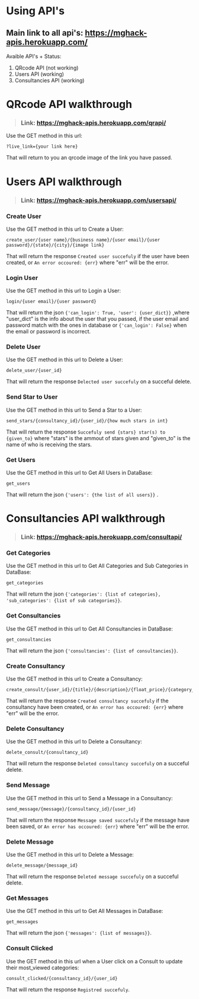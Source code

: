 # Using API's
## Main link to all api's: https://mghack-apis.herokuapp.com/
Avaible API's + Status:
1. QRcode API (not working)
2. Users API (working)
3. Consultancies API (working)

# QRcode API walkthrough
> ### Link: https://mghack-apis.herokuapp.com/qrapi/
Use the GET method in this url:

    ?live_link={your link here}
That will return to you an qrcode image of the link you have passed.

# Users API walkthrough
> ### Link: https://mghack-apis.herokuapp.com/usersapi/
### Create User
Use the GET method in this url to Create a User:

    create_user/{user name}/{business name}/{user email}/{user password}/{state}/{city}/{image link}
That will return the response `Created user succefuly` if the user have been created,
or `An error occoured: {err}` where "err" will be the error.

### Login User
Use the GET method in this url to Login a User:

    login/{user email}/{user password}
That will return the json `{'can_login': True, 'user': {user_dict}}` ,where "user_dict" is the info about the user that you passed, if the user email and password match with the ones in database or `{'can_login': False}` when the email or password is incorrect.

### Delete User
Use the GET method in this url to Delete a User:

    delete_user/{user_id}
That will return the response `Delected user succefuly` on a succeful delete.

### Send Star to User
Use the GET method in this url to Send a Star to a User:

    send_stars/{consultancy_id}/{user_id}/{how much stars in int}
That will return the response `Succefuly send {stars} star(s) to {given_to}` where "stars" is the ammout of stars given and "given_to" is the name of who is receiving the stars.

### Get Users
Use the GET method in this url to Get All Users in DataBase:

    get_users
That will return the json `{'users': {the list of all users}}` .

# Consultancies API walkthrough
> ### Link: https://mghack-apis.herokuapp.com/consultapi/
### Get Categories
Use the GET method in this url to Get All Categories and Sub Categories in DataBase:

    get_categories
That will return the json `{'categories': {list of categories}, 'sub_categories': {list of sub categories}}`.

### Get Consultancies
Use the GET method in this url to Get All Consultancies in DataBase:

    get_consultancies
That will return the json `{'consultancies': {list of consultancies}}`.

### Create Consultancy
Use the GET method in this url to Create a Consultancy:

    create_consult/{user_id}/{title}/{description}/{float_price}/{category_id}/{sub_category_id}
That will return the response `Created consultancy succefuly` if the consultancy have been created, or `An error has occoured: {err}` where "err" will be the error.

### Delete Consultancy
Use the GET method in this url to Delete a Consultancy:

    delete_consult/{consultancy_id}
That will return the response `Deleted consultancy succefuly` on a succeful delete.

### Send Message
Use the GET method in this url to Send a Message in a Consultancy:

    send_message/{message}/{consultancy_id}/{user_id}
That will return the response `Message saved succefuly` if the message have been saved, or `An error has occoured: {err}` where "err" will be the error.

### Delete Message
Use the GET method in this url to Delete a Message:

    delete_message/{message_id}
That will return the response `Deleted message succefuly` on a succeful delete.

### Get Messages
Use the GET method in this url to Get All Messages in DataBase:

    get_messages
That will return the json `{'messages': {list of messages}}`.

### Consult Clicked
Use the GET method in this url when a User click on a Consult to update their most_viewed categories:

    consult_clicked/{consultancy_id}/{user_id}
That will return the response `Registred succefuly`.
